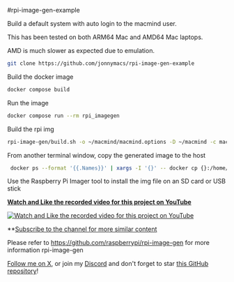 #rpi-image-gen-example

Build a default system with auto login to the macmind user.

This has been tested on both ARM64 Mac and AMD64 Mac laptops.

AMD is much slower as expected due to emulation.

```bash
git clone https://github.com/jonnymacs/rpi-image-gen-example
```

Build the docker image

```bash
docker compose build
```

Run the image

```bash
docker compose run --rm rpi_imagegen
```

Build the rpi img

```bash
rpi-image-gen/build.sh -o ~/macmind/macmind.options -D ~/macmind -c macmind
```

From another terminal window, copy the generated image to the host

```bash
 docker ps --format '{{.Names}}' | xargs -I '{}' -- docker cp {}:/home/imagegen/rpi-image-gen/work/macminds/deploy/macminds.img ~/
```

Use the Raspberry Pi Imager tool to install the img file on an SD card or USB stick

**[Watch and Like the recorded video for this project on YouTube](https://www.youtube.com/watch?v=kxl_swm93XE)** 

[![Watch and Like the recorded video for this project on YouTube](https://img.youtube.com/vi/kxl_swm93XE/maxresdefault.jpg)](https://www.youtube.com/watch?v=kxl_swm93XE)

**[Subscribe to the channel for more similar content](https://www.youtube.com/@macmind-io?sub_confirmation=1)

Please refer to https://github.com/raspberrypi/rpi-image-gen for more information rpi-image-gen

[Follow me on X](https://x.com/jonnymacs), or join my [Discord](https://discord.gg/5KjjbhYY) and don't forget to star [this GitHub repository](https://github.com/jonnymacs/rpi_tutorials)!